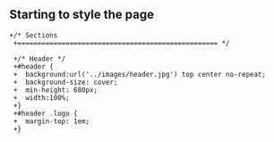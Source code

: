 ## Starting to style the page


```CSS(stylesheets/base.css)
+/* Sections
 +================================================== */
  
 +/* Header */
 +#header {
 +	background:url('../images/header.jpg') top center no-repeat;
 +	background-size: cover;
 +	min-height: 680px;
 +	width:100%;
 +}
 +#header .logo {
 +	margin-top: 1em;
 +}
 
```